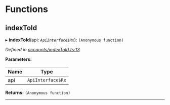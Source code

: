

# Functions

<a id="indextoid"></a>

##  indexToId

▸ **indexToId**(api: *`ApiInterface$Rx`*): `(Anonymous function)`

*Defined in [accounts/indexToId.ts:13](https://github.com/polkadot-js/api/blob/fd1f9d9/packages/api-derive/src/accounts/indexToId.ts#L13)*

**Parameters:**

| Name | Type |
| ------ | ------ |
| api | `ApiInterface$Rx` |

**Returns:** `(Anonymous function)`

___


